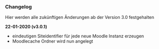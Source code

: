 ### Changelog
Hier werden alle zukünftigen Änderungen ab der Version 3.0 festgehalten

**22-01-2020 (v3.0.1)**
+ eindeutigen Siteidentifier für jede neue Moodle Instanz erzeugen
+ Moodlecache Ordner wird nun angelegt
